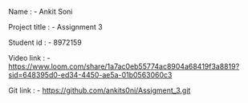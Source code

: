 Name : - Ankit Soni

Project title : - Assignment 3

Student id : - 8972159

Video link : - https://www.loom.com/share/1a7ac0eb55774ac8904a68419f3a8819?sid=648395d0-ed34-4450-ae5a-01b0563060c3

Git link : - https://github.com/ankits0ni/Assigment_3.git

